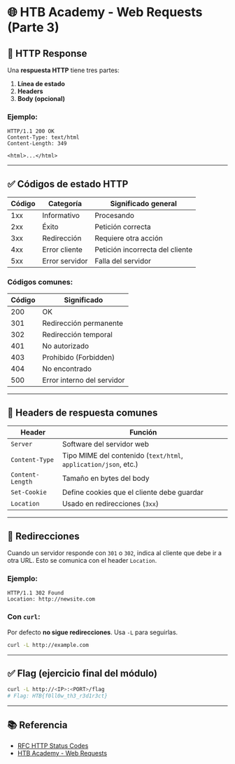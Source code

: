 
# 🌐 HTB Academy - Web Requests (Parte 3)

## 🧠 HTTP Response

Una **respuesta HTTP** tiene tres partes:

1. **Línea de estado**
2. **Headers**
3. **Body (opcional)**

### Ejemplo:
```
HTTP/1.1 200 OK
Content-Type: text/html
Content-Length: 349

<html>...</html>
```

---

## ✅ Códigos de estado HTTP

| Código | Categoría      | Significado general             |
|--------|----------------|---------------------------------|
| 1xx    | Informativo    | Procesando                      |
| 2xx    | Éxito          | Petición correcta               |
| 3xx    | Redirección    | Requiere otra acción            |
| 4xx    | Error cliente  | Petición incorrecta del cliente |
| 5xx    | Error servidor | Falla del servidor              |

### Códigos comunes:

| Código | Significado               |
|--------|---------------------------|
| 200    | OK                        |
| 301    | Redirección permanente    |
| 302    | Redirección temporal      |
| 401    | No autorizado             |
| 403    | Prohibido (Forbidden)     |
| 404    | No encontrado             |
| 500    | Error interno del servidor|

---

## 🧾 Headers de respuesta comunes

| Header            | Función                                             |
|-------------------|-----------------------------------------------------|
| `Server`          | Software del servidor web                           |
| `Content-Type`    | Tipo MIME del contenido (`text/html`, `application/json`, etc.) |
| `Content-Length`  | Tamaño en bytes del body                            |
| `Set-Cookie`      | Define cookies que el cliente debe guardar          |
| `Location`        | Usado en redirecciones (`3xx`)                      |

---

## 🔀 Redirecciones

Cuando un servidor responde con `301` o `302`, indica al cliente que debe ir a otra URL. Esto se comunica con el header `Location`.

### Ejemplo:
```
HTTP/1.1 302 Found
Location: http://newsite.com
```

### Con `curl`:

Por defecto **no sigue redirecciones**. Usa `-L` para seguirlas.

```bash
curl -L http://example.com
```

---

## ✅ Flag (ejercicio final del módulo)

```bash
curl -L http://<IP>:<PORT>/flag
# Flag: HTB{f0ll0w_th3_r3d1r3ct}
```

---

## 📚 Referencia

- [RFC HTTP Status Codes](https://www.rfc-editor.org/rfc/rfc9110.html#name-status-codes)
- [HTB Academy - Web Requests](https://academy.hackthebox.com/module/35)
